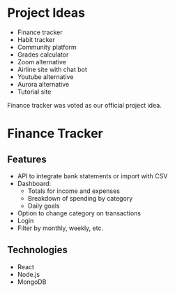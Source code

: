 # Project Ideas
- Finance tracker
- Habit tracker
- Community platform
- Grades calculator
- Zoom alternative
- Airline site with chat bot
- Youtube alternative
- Aurora alternative
- Tutorial site

Finance tracker was voted as our official project idea. 

# Finance Tracker 
## Features
- API to integrate bank statements or import with CSV
- Dashboard:
    - Totals for income and expenses
    - Breakdown of spending by category
    - Daily goals
- Option to change category on transactions
- Login
- Filter by monthly, weekly, etc.

## Technologies
- React
- Node.js
- MongoDB
